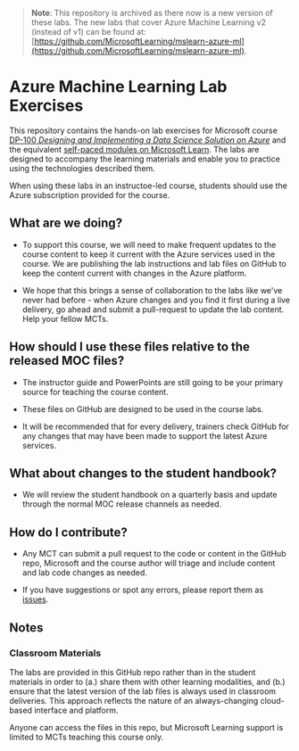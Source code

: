 > **Note**: 
> This repository is archived as there now is a new version of these labs. The new labs that cover Azure Machine Learning v2 (instead of v1) can be found at: [https://github.com/MicrosoftLearning/mslearn-azure-ml](https://github.com/MicrosoftLearning/mslearn-azure-ml). 


# Azure Machine Learning Lab Exercises

This repository contains the hands-on lab exercises for Microsoft course [DP-100 *Designing and Implementing a Data Science Solution on Azure*](https://docs.microsoft.com/learn/certifications/courses/dp-100t01) and the equivalent [self-paced modules on Microsoft Learn](https://docs.microsoft.com/learn/paths/build-ai-solutions-with-azure-ml-service/). The labs are designed to accompany the learning materials and enable you to practice using the technologies described them.

When using these labs in an instructoe-led course, students should use the Azure subscription provided for the course.

## What are we doing?

- To support this course, we will need to make frequent updates to the course content to keep it current with the Azure services used in the course.  We are publishing the lab instructions and lab files on GitHub to keep the content current with changes in the Azure platform.

- We hope that this brings a sense of collaboration to the labs like we've never had before - when Azure changes and you find it first during a live delivery, go ahead and submit a pull-request to update the lab content.  Help your fellow MCTs.

## How should I use these files relative to the released MOC files?

- The instructor guide and PowerPoints are still going to be your primary source for teaching the course content.

- These files on GitHub are designed to be used in the course labs.

- It will be recommended that for every delivery, trainers check GitHub for any changes that may have been made to support the latest Azure services.

## What about changes to the student handbook?

- We will review the student handbook on a quarterly basis and update through the normal MOC release channels as needed.

## How do I contribute?

- Any MCT can submit a pull request to the code or content in the GitHub repo, Microsoft and the course author will triage and include content and lab code changes as needed.

- If you have suggestions or spot any errors, please report them as [issues](https://github.com/MicrosoftLearning/mslearn-dp100/issues).

## Notes

### Classroom Materials

The labs are provided in this GitHub repo rather than in the student materials in order to (a.) share them with other learning modalities, and (b.) ensure that the latest version of the lab files is always used in classroom deliveries. This approach reflects the nature of an always-changing cloud-based interface and platform.

Anyone can access the files in this repo, but Microsoft Learning support is limited to MCTs teaching this course only.
